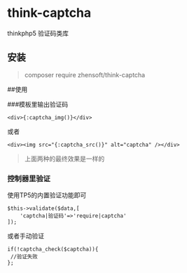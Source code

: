 # think-captcha
thinkphp5 验证码类库

## 安装
> composer require zhensoft/think-captcha


##使用

###模板里输出验证码

~~~
<div>{:captcha_img()}</div>
~~~
或者
~~~
<div><img src="{:captcha_src()}" alt="captcha" /></div>
~~~
> 上面两种的最终效果是一样的

### 控制器里验证
使用TP5的内置验证功能即可
~~~
$this->validate($data,[
    'captcha|验证码'=>'require|captcha'
]);
~~~
或者手动验证
~~~
if(!captcha_check($captcha)){
 //验证失败
};
~~~